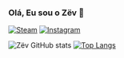 ### Olá, Eu sou o Zëv 👋

[![Steam](https://img.shields.io/badge/Steam-000000?style=for-the-badge&logo=steam&logoColor=white)](https://steamcommunity.com/id/Zev-7/)
[![Instagram](https://img.shields.io/badge/Instagram-E4405F?style=for-the-badge&logo=instagram&logoColor=white)](https://www.instagram.com/zev_viktor/)

![Zëv GitHub stats](https://github-readme-stats.vercel.app/api?username=Zev07&show_icons=true&theme=tokyonight)
[![Top Langs](https://github-readme-stats.vercel.app/api/top-langs/?username=anuraghazra&layout=compact)](https://github.com/anuraghazra/github-readme-stats)
